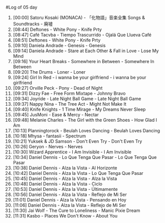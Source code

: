 #Log of 05 day

1. [00:00] Satoru Kosaki (MONACA) - 「化物語」音楽全集 Songs & Soundtracks - 廃墟
1. [08:44] Deftones - White Pony - Knife Prty
1. [08:47] Café Tacvba - Tiempo Trascurrido - Ojalá Que Llueva Café
1. [08:51] Deftones - White Pony - Knife Prty
1. [09:10] Daniela Andrade - Genesis - Genesis
1. [09:14] Daniela Andrade - Stare at Each Other & Fall in Love - Lose My Mind
1. [09:16] Your Heart Breaks - Somewhere in Between - Somewhere In Between
1. [09:20] The Drums - Loner - Loner
1. [09:24] Girl In Red - i wanna be your girlfriend - i wanna be your girlfriend
1. [09:27] Orville Peck - Pony - Dead of Night
1. [09:31] Dizzy Fae - Free Form Mixtape - Johnny Bravo
1. [09:34] Joyride - Late Night Ball Game - Late Night Ball Game
1. [09:37] Nappy Nina - The Tree Act - Might Not Make It
1. [09:40] Knife Knights - 1 Time Mirage - My Dreams Never Sleep
1. [09:45] JusMoni - Ease & Mercy - Nectar
1. [09:48] Melanie Charles - The Girl with the Green Shoes - How Glad I Am
1. [10:13] Planningtorock - Beulah Loves Dancing - Beulah Loves Dancing
1. [10:18] Mhysa - fantasii - Spectrum
1. [10:21] Yuksek & JD Samson - Don't Even Try - Don't Even Try
1. [10:26] Geryon - Nerves - Nerves
1. [10:30] Wizard Apprentice - I Am Invisible - I Am Invisible
1. [10:34] Daniel Dennis - Lo Que Tenga Que Pasar - Lo Que Tenga Que Pasar
1. [10:38] Daniel Dennis - Alza la Vista - Al Horizonte
1. [10:42] Daniel Dennis - Alza la Vista - Lo Que Tenga Que Pasar
1. [10:45] Daniel Dennis - Alza la Vista - Alza la Vista
1. [10:48] Daniel Dennis - Alza la Vista - Ciclo
1. [10:53] Daniel Dennis - Alza la Vista - Últimamente
1. [10:56] Daniel Dennis - Alza la Vista - Reflejo de Mi Ser
1. [11:01] Daniel Dennis - Alza la Vista - Pensando en Hoy
1. [11:06] Daniel Dennis - Alza la Vista - Reflejo de Mi Ser
1. [11:30] Jai Wolf - The Cure to Loneliness - Manic Pixie Dream
1. [11:31] Kasbo - Places We Don't Know - About You
